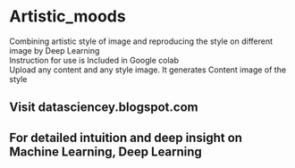 # Artistic_moods
Combining artistic style of image and reproducing the style on different image by Deep Learning<br>
Instruction for use is Included in Google colab <br>
Upload any content and any style image. It generates Content image of the style<br>

## Visit datasciencey.blogspot.com
## For detailed intuition and deep insight on Machine Learning, Deep Learning
